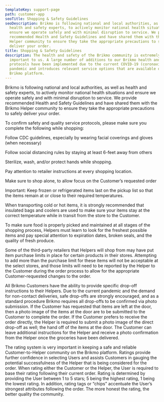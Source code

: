 ```yaml
---
templateKey: support-page
path: customer-app
seoTitle: Shopping & Safety Guidelines
seoDescription: Brikmo is following national and local authorities, as well as
  health and safety experts, to actively monitor national health situations and
  ensure we operate safely and with minimal disruption to service. We provide
  recommended Health and Safety Guidelines and have shared them with the Brikmo
  Helper community to ensure they take the appropriate precautions to safely
  deliver your order.
title: Shopping & Safety Guidelines
description: The health and safety of the Brikmo community is extremely
  important to us. A large number of additions to our Brikmo health and safety
  protocols have been implemented due to the current COVID-19 (coronavirus)
  pandemic and introduces relevant service options that are available on the
  Brikmo platform.
---
```

Brikmo is following national and local authorities, as well as health and safety experts, to actively monitor national health situations and ensure we operate safely and with minimal disruption to service. We provide recommended Health and Safety Guidelines and have shared them with the Brikmo Helper community to ensure they take the appropriate precautions to safely deliver your order.



To confirm safety and quality service protocols, please make sure you complete the following while shopping:



Follow CDC guidelines, especially by wearing facial coverings and gloves (when necessary)

Follow social distancing rules by staying at least 6-feet away from others

Sterilize, wash, and/or protect hands while shopping.

Pay attention to retailer instructions at every shopping location.

Make sure to shop alone, to allow focus on the Customer’s requested order

Important: Keep frozen or refrigerated items last on the pickup list so that the items remain at or close to their required temperatures.

When transporting cold or hot items, it is strongly recommended that insulated bags and coolers are used to make sure your items stay at the correct temperature while in transit from the store to the Customer.



To make sure food is properly picked and maintained at all stages of the shopping process, Helpers must learn to look for the freshest possible items and pay special attention to expiration dates, broken seals, and the quality of fresh produce.



Some of the third-party retailers that Helpers will shop from may have put item purchase limits in place for certain products in their stores. Attempting to add more than the purchase limit for these items will not be acceptable at the select stores, and those limits will need to be reported by the Helper to the Customer during the order process to allow for the appropriate Customer-requested changes to the order.



All Brikmo Customers have the ability to provide specific drop-off instructions to their Helpers. Due to the current pandemic and the demand for non-contact deliveries, safe drop-offs are strongly encouraged, and as a standard procedure Brikmo requires all drop-offs to be confirmed via photo submission. If the Customer has requested that items are left at the door, then a photo image of the items at the door are to be submitted to the Customer to complete the order. If the Customer prefers to receive the order directly, the Helper is required to submit a photo image of the direct drop-off as well; the hand off of the items at the door. The Customer can leave additional instructions for the Helper and receive a photo confirmation from the Helper once the groceries have been delivered.



The rating system is very important in keeping a safe and reliable Customer-to-Helper community on the Brikmo platform. Ratings provide further confidence in selecting Users and assists Customers in gauging the potential successfulness of the Helper that is being considered for the order. When rating either the Customer or the Helper, the User is required to base their rating following their current order. Rating is determined by providing the User between 1 to 5 stars; 5 being the highest rating, 1 being the lowest rating. In addition, rating tags or “chips” accentuate the User’s strongest attributes following the order. The more honest the rating, the better quality the community.